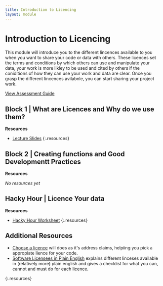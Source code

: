 ```yaml
---
title: Introduction to Licencing
layout: module
---
```



# Introduction to Licencing

This module will introduce you to the different lincences available to you when you want to share your code or data with others. These licences set the terms and conditions by which others can use and manipulate your data, your work is more likley to be used and cited by others if the coniditions of how they can use your work and data are clear. Once you grasp the different lincences avilabnle, you can start sharing your project work.

[View Assessment Guide](assessment.html)




## Block 1 | What are Licences and Why do we use them?


**Resources**

- [Lecture Slides](http://linkhere.com)
{:.resources}



## Block 2 | Creating functions and Good Developmentt Practices


**Resources**

_No resources yet_




## Hacky Hour | Licence Your data



**Resources**

- [Hacky Hour Worksheet](hacky-hour-worksheet.html)
{:.resources}









## Additional Resources
- [Choose a licence](http://choosealicense.com/) will does as it's address claims, helpiing you pick a appropiate lience for your code.
- [Software Licensees in Plain English](https://tldrlegal.com/) explains different linceses available in (relatively more) plain english and gives a checklist for what you can, cannot and must do for each licence.

{:.resources}

